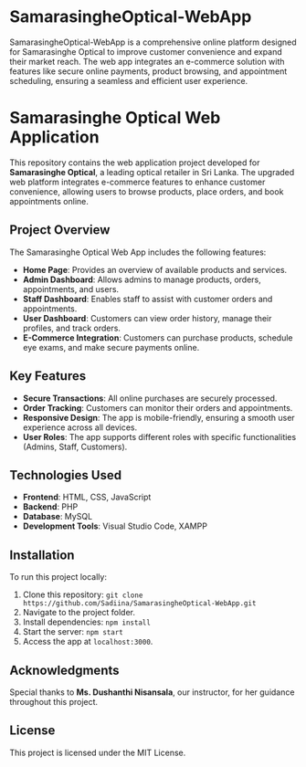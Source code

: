 # SamarasingheOptical-WebApp
SamarasingheOptical-WebApp is a comprehensive online platform designed for Samarasinghe Optical to improve customer convenience and expand their market reach. The web app integrates an e-commerce solution with features like secure online payments, product browsing, and appointment scheduling, ensuring a seamless and efficient user experience.
# Samarasinghe Optical Web Application

This repository contains the web application project developed for **Samarasinghe Optical**, a leading optical retailer in Sri Lanka. The upgraded web platform integrates e-commerce features to enhance customer convenience, allowing users to browse products, place orders, and book appointments online.

## Project Overview
The Samarasinghe Optical Web App includes the following features:
- **Home Page**: Provides an overview of available products and services.
- **Admin Dashboard**: Allows admins to manage products, orders, appointments, and users.
- **Staff Dashboard**: Enables staff to assist with customer orders and appointments.
- **User Dashboard**: Customers can view order history, manage their profiles, and track orders.
- **E-Commerce Integration**: Customers can purchase products, schedule eye exams, and make secure payments online.
  
## Key Features
- **Secure Transactions**: All online purchases are securely processed.
- **Order Tracking**: Customers can monitor their orders and appointments.
- **Responsive Design**: The app is mobile-friendly, ensuring a smooth user experience across all devices.
- **User Roles**: The app supports different roles with specific functionalities (Admins, Staff, Customers).

## Technologies Used
- **Frontend**: HTML, CSS, JavaScript
- **Backend**: PHP
- **Database**: MySQL
- **Development Tools**: Visual Studio Code, XAMPP

## Installation
To run this project locally:
1. Clone this repository: `git clone https://github.com/Sadiina/SamarasingheOptical-WebApp.git`
2. Navigate to the project folder.
3. Install dependencies: `npm install`
4. Start the server: `npm start`
5. Access the app at `localhost:3000`.

## Acknowledgments
Special thanks to **Ms. Dushanthi Nisansala**, our instructor, for her guidance throughout this project.

## License
This project is licensed under the MIT License.
